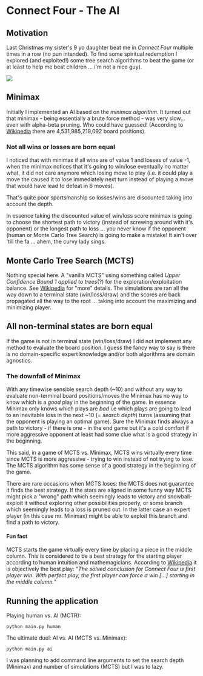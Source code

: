 # Connect Four - The AI

## Motivation
Last Christmas my sister's 9 yo daughter beat me in *Connect Four* multiple times in a row (no pun intended). To find some spiritual redemption I explored (and exploited!) some tree search algorithms to beat the game (or at least to help me beat children ... i'm not a nice guy).

![](https://upload.wikimedia.org/wikipedia/en/7/79/Connect_4_Board_and_Box.jpg)

## Minimax
Initially I implemented an AI based on the *minimax algorithm*. It turned out that minimax - being essentially a brute force method - was very slow... even with alpha-beta pruning. Who could have guessed!
(According to [Wikipedia](https://en.wikipedia.org/wiki/Monte_Carlo_tree_search)  there are 4,531,985,219,092 board positions).

### Not all wins or losses are born equal
I noticed that with minimax if all wins are of value 1 and losses of value -1, when the minimax notices that it's going to win/lose eventually no matter what, it did not care anymore which losing move to play (i.e. it could play a move the caused it to lose immediately next turn instead of playing a move that would have lead to defeat in 6 moves).

That's quite poor sportsmanship so losses/wins are discounted taking into account the depth.

In essence taking the discounted value of win/loss score minimax is going to choose the shortest path to victory (instead of screwing around with it's opponent) or the longest path to loss ... you never know if the opponent (human or Monte Carlo Tree Search) is going to make a mistake! It ain't over 'till the fa ... ahem, the curvy lady sings.

## Monte Carlo Tree Search (MCTS)

Nothing special here. A "vanilla MCTS" using something called *Upper Confidence Bound 1 applied to trees*(?) for the exploration/exploitation balance. See [Wikipedia](https://en.wikipedia.org/wiki/Monte_Carlo_tree_search#Exploration_and_exploitation) for "more" details. The simulations are ran all the way down to a terminal state (win/loss/draw) and the scores are back propagated all the way to the root ... taking into account the maximizing and minimizing player.

##  All non-terminal states are born equal

If the game is not in terminal state (win/loss/draw) I did not implement any method to evaluate the board position. I guess the fancy way to say is there is no domain-specific expert knowledge and/or both algorithms are domain agnostics.

### The downfall of Minimax

With any timewise sensible search depth (~10) and without any way to evaluate non-terminal board positions/moves the Minimax has no way to know which is a *good* play in the beginning of the game. In essence Minimax only knows which plays are *bad* i.e which plays are going to lead to an inevitable loss in the next ~10 (= *search depth*) turns (assuming that the opponent is playing an optimal game). Sure the Minimax finds always a path to victory - if there is one - in the end game but it's a cold comfort if more aggressive opponent at least had some clue what is a good strategy in the beginning.

This said, in a game of MCTS vs. Minimax, MCTS wins virtually every time since MCTS is more aggressive - trying to win instead of not trying to lose. The MCTS algorithm has some sense of a good strategy in the beginning of the game.

There are rare occasions when MCTS loses: the MCTS does not guarantee it finds the best strategy. If the stars are aligned in some funny way MCTS might pick a "wrong" path which seemingly leads to victory and snowball-exploit it without exploring other possibilities properly, or some branch which seemingly leads to a loss is pruned out. In the latter case an expert player (in this case mr. Minimax) might be able to exploit this branch and find a path to victory.

#### Fun fact

MCTS starts the game virtually every time by placing a piece in the middle column. This is considered to be a best strategy for the starting player according to human intuition and mathemagicians. According to [Wikipedia](https://en.wikipedia.org/wiki/Connect_Four#Mathematical_solution) it is objectively the best play: "*The solved conclusion for Connect Four is first player win. With perfect play, the first player can force a win \[...\] starting in the middle column.*"

## Running the application

Playing human vs. AI (MCTR):
```
python main.py human
```

The ultimate duel: AI vs. AI (MCTS vs. Minimax):
```
python main.py ai
```
I was planning to add command line arguments to set the search depth (Minimax) and number of simulations (MCTS) but I was to lazy.
